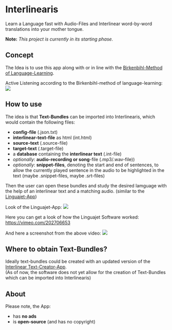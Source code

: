 # Interlinearis
Learn a Language fast with Audio-Files and Interlinear word-by-word translations into your mother tongue.

**Note:** _This project is currently in its starting phase._


## Concept
The Idea is to use this app along with or in line with the [Birkenbihl-Method of Language-Learning](http://www.vidactic.com/?page_id=868).

Active Listening according to the Birkenbihl-method of language-learning:
![](https://i.postimg.cc/pTz84bZb/2020-08-28-to-ryanheise-birkenbihl-active-listening.png)

## How to use
The idea is that **Text-Bundles** can be imported into Interlinearis, which would contain the following files:
- **config-file** (.json.txt)
- **interlinear-text-file** as html (int.html)
- **source-text** (.source-file)
- **target-text** (.target-file)
- a **database** containing the **interlinear text** (.int-file)
- _optionally_: **audio-recording or song**-file (.mp3/.wav-file))
- _optionally_: **snippet-files**, denoting the start and end of sentences, to allow the currently played sentence in the audio to be highlighted in the text (maybe .snippet-files, maybe .srt-files)

Then the user can open these bundles and study the desired lamguage with the help of an interlinear text and a matching audio. (similar to the [Linguajet-App](https://vimeo.com/202706653))

Look of the Linguajet-App:
![](https://i.postimg.cc/d0vKrGx2/2020-08-29-to-ryanheise-image-linguajet.png)

Here you can get a look of how the Linguajet Software worked: https://vimeo.com/202706653

And here a screenshot from the above video:
![](https://i.postimg.cc/28bmDkWZ/2020-08-29-to-ryanheise-linguajet-video-screenshot.png)


## Where to obtain Text-Bundles?
Ideally text-bundles could be created with an updated version of the [Interlinear Text-Creator-App](https://github.com/p-freeman/Interlinear-Text-Creator).
<br>(As of now, the software does not yet allow for the creation of Text-Bundles which can be imported into Interlinearis)

## About
Please note, the App:
- has **no ads**
- is **open-source** (and has no copyright)

